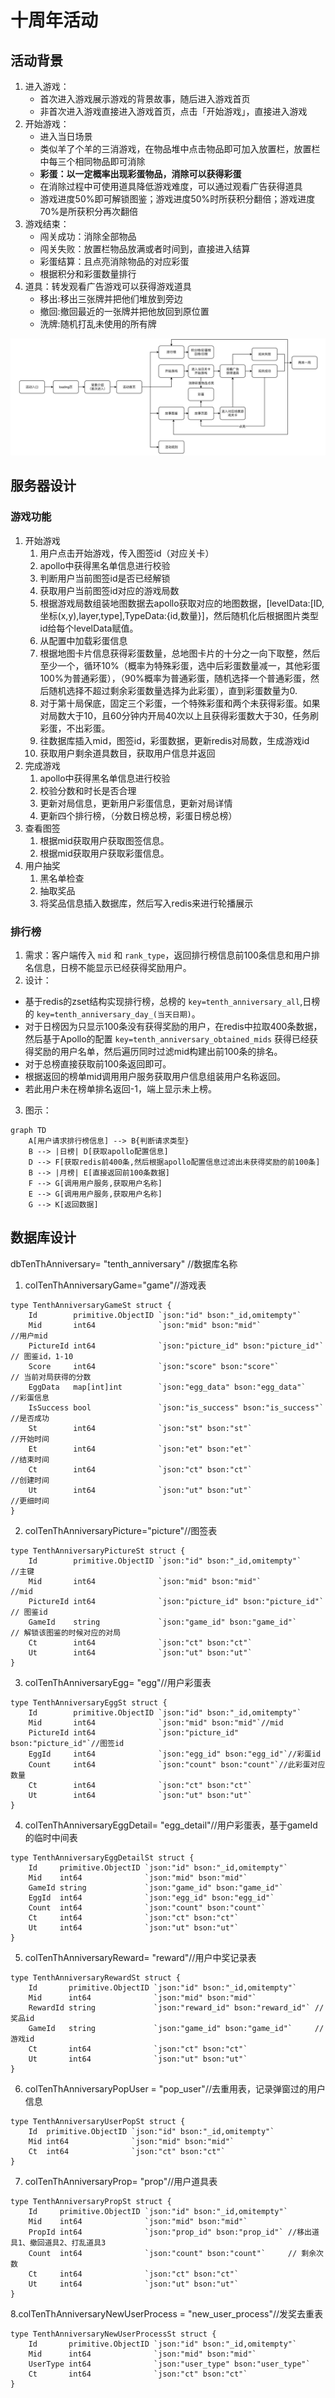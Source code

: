 # 十周年活动
## 活动背景
1. 进入游戏： 
    - 首次进入游戏展示游戏的背景故事，随后进入游戏首页 
    - 非首次进入游戏直接进入游戏首页，点击「开始游戏」，直接进入游戏
2. 开始游戏：
    - 进入当日场景
    - 类似羊了个羊的三消游戏，在物品堆中点击物品即可加入放置栏，放置栏中每三个相同物品即可消除
    - **彩蛋：以一定概率出现彩蛋物品，消除可以获得彩蛋**
    - 在消除过程中可使用道具降低游戏难度，可以通过观看广告获得道具
    - 游戏进度50%即可解锁图鉴；游戏进度50%时所获积分翻倍；游戏进度70%是所获积分再次翻倍
3. 游戏结束：
    - 闯关成功：消除全部物品
    - 闯关失败：放置栏物品放满或者时间到，直接进入结算
    - 彩蛋结算：且点亮消除物品的对应彩蛋
    - 根据积分和彩蛋数量排行
4. 道具：转发观看广告游戏可以获得游戏道具
    - 移出:移出三张牌并把他们堆放到旁边
    - 撤回:撤回最近的一张牌并把他放回到原位置 
    - 洗牌:随机打乱未使用的所有牌

![img.png](img.png)
## 服务器设计
### 游戏功能
1. 开始游戏
   1. 用户点击开始游戏，传入图签id（对应关卡）
   2. apollo中获得黑名单信息进行校验
   3. 判断用户当前图签id是否已经解锁
   4. 获取用户当前图签id对应的游戏局数
   5. 根据游戏局数组装地图数据去apollo获取对应的地图数据，[levelData:[ID,坐标(x,y),layer,type],TypeData:{id,数量}]，然后随机化后根据图片类型id给每个levelData赋值。
   6. 从配置中加载彩蛋信息
   7. 根据地图卡片信息获得彩蛋数量，总地图卡片的十分之一向下取整，然后至少一个，循环10%（概率为特殊彩蛋，选中后彩蛋数量减一，其他彩蛋100%为普通彩蛋），（90%概率为普通彩蛋，随机选择一个普通彩蛋，然后随机选择不超过剩余彩蛋数量选择为此彩蛋），直到彩蛋数量为0.
   8. 对于第十局保底，固定三个彩蛋，一个特殊彩蛋和两个未获得彩蛋。如果对局数大于10，且60分钟内开局40次以上且获得彩蛋数大于30，任务刷彩蛋，不出彩蛋。
   9. 往数据库插入mid，图签id，彩蛋数据，更新redis对局数，生成游戏id
   10. 获取用户剩余道具数目，获取用户信息并返回
2. 完成游戏
   1. apollo中获得黑名单信息进行校验
   2. 校验分数和时长是否合理 
   3. 更新对局信息，更新用户彩蛋信息，更新对局详情
   4. 更新四个排行榜，（分数日榜总榜，彩蛋日榜总榜）
3. 查看图签
   1. 根据mid获取用户获取图签信息。
   2. 根据mid获取用户获取彩蛋信息。
4. 用户抽奖
   1. 黑名单检查
   2. 抽取奖品
   3. 将奖品信息插入数据库，然后写入redis来进行轮播展示
### 排行榜
1. 需求：客户端传入 `mid` 和 `rank_type`，返回排行榜信息前100条信息和用户排名信息，日榜不能显示已经获得奖励用户。
2. 设计：
- 基于redis的zset结构实现排行榜，总榜的 `key=tenth_anniversary_all`,日榜的 `key=tenth_anniversary_day_(当天日期)`。
- 对于日榜因为只显示100条没有获得奖励的用户，在redis中拉取400条数据，然后基于Apollo的配置 `key=tenth_anniversary_obtained_mids` 获得已经获得奖励的用户名单，然后遍历同时过滤mid构建出前100条的排名。
- 对于总榜直接获取前100条返回即可。
- 根据返回的榜单mid调用用户服务获取用户信息组装用户名称返回。
- 若此用户未在榜单排名返回-1，端上显示未上榜。
3. 图示：
```mermaid
graph TD
    A[用户请求排行榜信息] --> B{判断请求类型}
    B --> |日榜| D[获取apollo配置信息]
    D --> F[获取redis前400条,然后根据apollo配置信息过滤出未获得奖励的前100条]
    B --> |月榜| E[直接返回前100条数据]
    F --> G[调用用户服务,获取用户名称]
    E --> G[调用用户服务,获取用户名称]
    G --> K[返回数据]
```
## 数据库设计
dbTenThAnniversary= "tenth_anniversary" //数据库名称
1. colTenThAnniversaryGame="game"//游戏表
```
type TenthAnniversaryGameSt struct {
	Id        primitive.ObjectID `json:"id" bson:"_id,omitempty"`      
	Mid       int64              `json:"mid" bson:"mid"`               //用户mid
	PictureId int64              `json:"picture_id" bson:"picture_id"` // 图鉴id，1-10
	Score     int64              `json:"score" bson:"score"`           // 当前对局获得的分数
	EggData   map[int]int        `json:"egg_data" bson:"egg_data"`     //彩蛋信息
	IsSuccess bool               `json:"is_success" bson:"is_success"` //是否成功
	St        int64              `json:"st" bson:"st"`                 //开始时间
	Et        int64              `json:"et" bson:"et"`                 //结束时间
	Ct        int64              `json:"ct" bson:"ct"`                 //创建时间
	Ut        int64              `json:"ut" bson:"ut"`                 //更细时间
}
```
2. colTenThAnniversaryPicture="picture"//图签表
```
type TenthAnniversaryPictureSt struct {  
	Id        primitive.ObjectID `json:"id" bson:"_id,omitempty"`       //主键
	Mid       int64              `json:"mid" bson:"mid"`                //mid
	PictureId int64              `json:"picture_id" bson:"picture_id"` // 图鉴id
	GameId    string             `json:"game_id" bson:"game_id"`       // 解锁该图鉴的时候对应的对局
	Ct        int64              `json:"ct" bson:"ct"`                  
	Ut        int64              `json:"ut" bson:"ut"`
}
```
3. colTenThAnniversaryEgg= "egg"//用户彩蛋表
```
type TenthAnniversaryEggSt struct {
	Id        primitive.ObjectID `json:"id" bson:"_id,omitempty"`
	Mid       int64              `json:"mid" bson:"mid"`//mid
	PictureId int64              `json:"picture_id" bson:"picture_id"`//图签id
	EggId     int64              `json:"egg_id" bson:"egg_id"`//彩蛋id
	Count     int64              `json:"count" bson:"count"`//此彩蛋对应数量
	Ct        int64              `json:"ct" bson:"ct"`
	Ut        int64              `json:"ut" bson:"ut"`
}
```
4. colTenThAnniversaryEggDetail= "egg_detail"//用户彩蛋表，基于gameId的临时中间表
```
type TenthAnniversaryEggDetailSt struct {
	Id     primitive.ObjectID `json:"id" bson:"_id,omitempty"`
	Mid    int64              `json:"mid" bson:"mid"`
	GameId string             `json:"game_id" bson:"game_id"`
	EggId  int64              `json:"egg_id" bson:"egg_id"`
	Count  int64              `json:"count" bson:"count"`
	Ct     int64              `json:"ct" bson:"ct"`
	Ut     int64              `json:"ut" bson:"ut"`
}
```
5. colTenThAnniversaryReward= "reward"//用户中奖记录表
```
type TenthAnniversaryRewardSt struct {
	Id       primitive.ObjectID `json:"id" bson:"_id,omitempty"`
	Mid      int64              `json:"mid" bson:"mid"`
	RewardId string             `json:"reward_id" bson:"reward_id"` //奖品id
	GameId   string             `json:"game_id" bson:"game_id"`     //游戏id
	Ct       int64              `json:"ct" bson:"ct"`
	Ut       int64              `json:"ut" bson:"ut"`
}
```
6. colTenThAnniversaryPopUser        = "pop_user"//去重用表，记录弹窗过的用户信息
```
type TenthAnniversaryUserPopSt struct {
	Id  primitive.ObjectID `json:"id" bson:"_id,omitempty"`
	Mid int64              `json:"mid" bson:"mid"`
	Ct  int64              `json:"ct" bson:"ct"`
}
```
7. colTenThAnniversaryProp= "prop"//用户道具表
```
type TenthAnniversaryPropSt struct {
	Id     primitive.ObjectID `json:"id" bson:"_id,omitempty"`
	Mid    int64              `json:"mid" bson:"mid"`
	PropId int64              `json:"prop_id" bson:"prop_id"` //移出道具1、撤回道具2、打乱道具3
	Count  int64              `json:"count" bson:"count"`     // 剩余次数
	Ct     int64              `json:"ct" bson:"ct"`
	Ut     int64              `json:"ut" bson:"ut"`
}
```
8.colTenThAnniversaryNewUserProcess = "new_user_process"//发奖去重表
```
type TenthAnniversaryNewUserProcessSt struct {
	Id       primitive.ObjectID `json:"id" bson:"_id,omitempty"`
	Mid      int64              `json:"mid" bson:"mid"`
	UserType int64              `json:"user_type" bson:"user_type"`
	Ct       int64              `json:"ct" bson:"ct"`
}
```